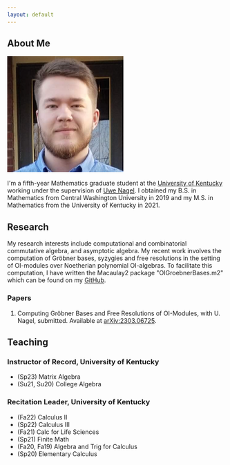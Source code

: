 ```yaml
---
layout: default
---
```


## About Me

<img class="profile-picture" src="/files/profile.png">

I'm a fifth-year Mathematics graduate student at the [University of Kentucky](https://math.as.uky.edu/) working under the supervision of [Uwe Nagel](http://www.ms.uky.edu/~uwenagel/). I obtained my B.S. in Mathematics from Central Washington University in 2019 and my M.S. in Mathematics from the University of Kentucky in 2021.

## Research

My research interests include computational and combinatorial commutative algebra, and asymptotic algebra. My recent work involves the computation of Gröbner bases, syzygies and free resolutions in the setting of OI-modules over Noetherian polynomial OI-algebras. To facilitate this computation, I have written the Macaulay2 package "OIGroebnerBases.m2" which can be found on my [GitHub](https://github.com/morrowmh/OIGroebnerBases).

### Papers
1. Computing Gröbner Bases and Free Resolutions of OI-Modules, with U. Nagel, submitted. Available at [arXiv:2303.06725](https://arxiv.org/abs/2303.06725).

## Teaching

### Instructor of Record, University of Kentucky
- (Sp23) Matrix Algebra
- (Su21, Su20) College Algebra

### Recitation Leader, University of Kentucky
- (Fa22) Calculus II
- (Sp22) Calculus III
- (Fa21) Calc for Life Sciences
- (Sp21) Finite Math
- (Fa20, Fa19) Algebra and Trig for Calculus
- (Sp20) Elementary Calculus